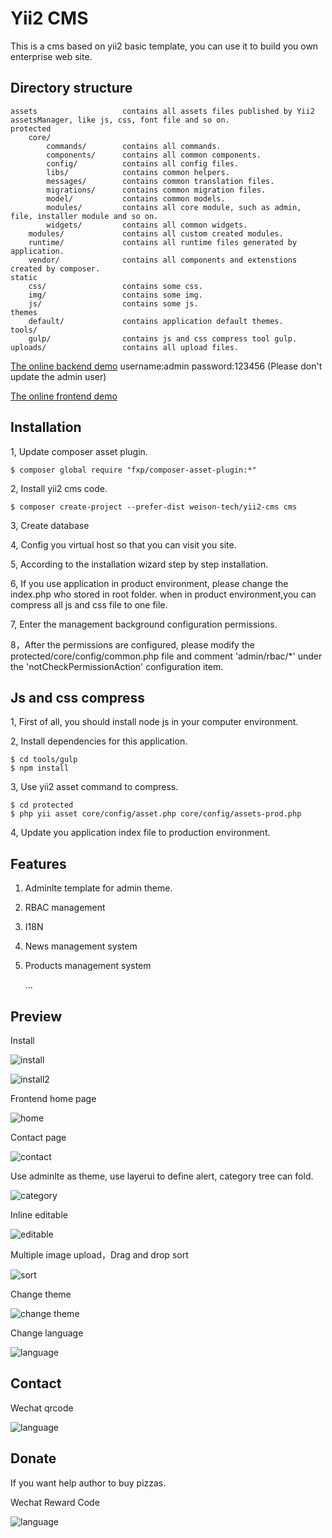 Yii2 CMS
===================================
This is a cms based on yii2 basic template, you can use it to build you own enterprise web site.



Directory structure
--------

```
assets                   contains all assets files published by Yii2 assetsManager, like js, css, font file and so on.    
protected
    core/
        commands/        contains all commands.
        components/      contains all common components.
        config/          contains all config files.
        libs/            contains common helpers.
        messages/        contains common translation files.
        migrations/      contains common migration files.
        model/           contains common models.
        modules/         contains all core module, such as admin, file, installer module and so on.
        widgets/         contains all common widgets.
    modules/             contains all custom created modules.
    runtime/             contains all runtime files generated by application.
    vendor/              contains all components and extenstions created by composer.
static                        
    css/                 contains some css.
    img/                 contains some img.
    js/                  contains some js.
themes                   
    default/             contains application default themes.
tools/                  
    gulp/                contains js and css compress tool gulp.
uploads/                 contains all upload files.
```

[The online backend demo](http://cms.mym.pub/admin.html) username:admin  password:123456 (Please don't update the admin user)

[The online frontend demo](http://cms.mym.pub)

Installation
--------
1, Update composer asset plugin.
```
$ composer global require "fxp/composer-asset-plugin:*"
```
2, Install yii2 cms code.
```
$ composer create-project --prefer-dist weison-tech/yii2-cms cms
```
3, Create database

4, Config you virtual host so that you can visit you site.

5, According to the installation wizard step by step installation.

6, If you use application in product environment, please change the index.php who stored in root folder.
when in product environment,you can compress all js and css file to one file.

7, Enter the management background configuration permissions.

8，After the permissions are configured, please modify the protected/core/config/common.php file and comment 'admin/rbac/*' under the 'notCheckPermissionAction' configuration item.

Js and css compress
-------
1, First of all, you should install node js in your computer environment.

2, Install dependencies for this application.
```
$ cd tools/gulp
$ npm install
```
3, Use yii2 asset command to compress.
```
$ cd protected
$ php yii asset core/config/asset.php core/config/assets-prod.php
```
4, Update you application index file to production environment.


Features
-------

1. Adminlte template for admin theme. 
2. RBAC management
3. I18N
4. News management system
5. Products management system

    ...


Preview
---------
Install

![install](install.png)

![install2](install2.png)

Frontend home page

![home](home.png)

Contact page

![contact](contact.png)

Use adminlte as theme, use layerui to define alert, category tree can fold.

![category](category.png)

Inline editable

![editable](editable.png)

Multiple image upload，Drag and drop sort

![sort](sort.png)

Change theme

![change theme](theme.png)

Change language

![language](l18n.png)


Contact
--------
Wechat qrcode

![language](contact.jpg)

Donate
--------
If you want help author to buy pizzas.

Wechat Reward Code

![language](reward.jpg)

